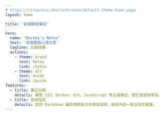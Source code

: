 ```yaml
---
# https://vitepress.dev/reference/default-theme-home-page
layout: home

title: '前端開發筆記'

hero:
  name: "Barney's Notes"
  text: '前端開發心得分享'
  tagline: 記錄隨筆
  actions:
    - theme: brand
      text: Notes
      link: /notes
    - theme: alt
      text: Guide
      link: /guide
features:
  - title: 筆記分類
    details: 彙整 CSS、Docker、Git、JavaScript 等主題筆記，便於查閱與學習。
  - title: 使用指南
    details: 提供 Markdown 編排規範與文件撰寫說明，確保內容一致且易於維護。
---
```

